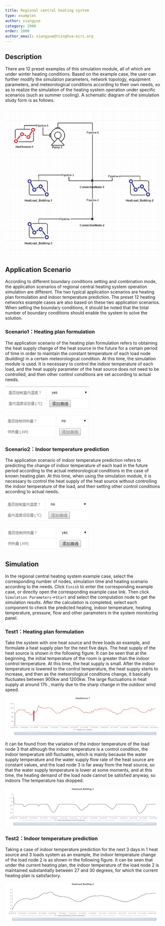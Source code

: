 ```yaml
---
title: Regional central heating system
type: examples
author: xiangyue
category: 2000
order: 1000
author_email: xiangyue@tsinghua-eiri.org
---
```


## Description

There are 12 preset examples of this simulation module, all of which are under winter heating conditions. Based on the example case, the user can further modify the simulation parameters, network topology, equipment parameters, and meteorological conditions according to their own needs, so as to realize the simulation of the heating system operation under specific scenarios (such as summer cooling). A schematic diagram of the simulation study form is as follows.

![区域集中供热系统运行仿真算例形式示意图](HeatingSystem/HeatingSystem1.png)

## Application Scenario

According to different boundary conditions setting and combination mode, the application scenarios of regional central heating system operation simulation are different. The two typical application scenarios are heating plan formulation and indoor temperature prediction. The preset 12 heating networks example cases are also based on these two application scenarios. When setting the boundary conditions, it should be noted that the total number of boundary conditions should enable the system to solve the solution.

### Scenario1：Heating plan formulation

The application scenario of the heating plan formulation refers to obtaining the heat supply change of the heat source in the future for a certain period of time in order to maintain the constant temperature of each load node (building) in a certain meteorological condition. At this time, the simulation module is used. It is necessary to control the indoor temperature of each load, and the heat supply parameter of the heat source does not need to be controlled, and then other control conditions are set according to actual needs.

![负荷节点室内温度需要进行控制](HeatingSystem/HeatingSystem3.png "Indoor temperature of load node is controlled")

![热源节点供热量不进行控制](HeatingSystem/HeatingSystem4.png "Heat supply of heat source is not controlled")

### Scenario2：Indoor temperature prediction

The application scenario of indoor temperature prediction refers to predicting the change of indoor temperature of each load in the future period according to the actual meteorological conditions in the case of known heating plan. At this time, when using the simulation module, it is necessary to control the heat supply of the heat source without controlling the indoor temperature of the load, and then setting other control conditions according to actual needs.

![负荷节点室内温度不进行控制](HeatingSystem/HeatingSystem5.png "Indoor temperature of load node is not controlled")

![热源节点供热量需要进行控制](HeatingSystem/HeatingSystem6.png "Heat supply of heat source is controlled")

## Simulation

In the regional central heating system example case, select the corresponding number of nodes, simulation time and heating scenario according to the needs. Click `Finish` to enter the corresponding example case, or directly open the corresponding example case link. Then click `Simulation Parameters`->`Start` and select the computation node to get the simulation results. After the calculation is completed, select each component to check the predicted heating, indoor temperature, heating temperature, pressure, flow and other parameters in the system monitoring panel.

### Test1：Heating plan formulation

Take the system with one heat source and three loads an example, and formulate a heat supply plan for the next five days. The heat supply of the heat source is shown in the following figure. It can be seen that at the beginning, the initial temperature of the room is greater than the indoor control temperature. At this time, the heat supply is small. After the indoor temperature is lowered to the control temperature, the heat supply starts to increase, and then as the meteorological conditions change, it basically fluctuates between 900kw and 1200kw. The large fluctuations in heat supply at around 17h , mainly due to the sharp change in the outdoor wind speed.

![热源节点供热量变化图](HeatingSystem/HeatingSystem7.png)

It can be found from the variation of the indoor temperature of the load node 3 that although the indoor temperature is a control condition, the indoor temperature still fluctuates, which is mainly because the water supply temperature and the water supply flow rate of the heat source are constant values, and the load node 3 is far away from the heat source, so that the water supply temperature is lower at some moments, and at this time, the heating demand of the load node cannot be satisfied anyway, so indoors The temperature has dropped.

![负荷节点3室内温度变化图](HeatingSystem/HeatingSystem8.png)

### Test2：Indoor temperature prediction

Taking a case of indoor temperature prediction for the next 3 days in 1 heat source and 3 loads system as an example, the indoor temperature change of the load node 2 is as shown in the following figure. It can be seen that under the current heating plan, the indoor temperature of the load node 2 is maintained substantially between 27 and 30 degrees, for which the current heating plan is satisfactory. 

![负荷节点2室内温度变化图](HeatingSystem/HeatingSystem2.png)

